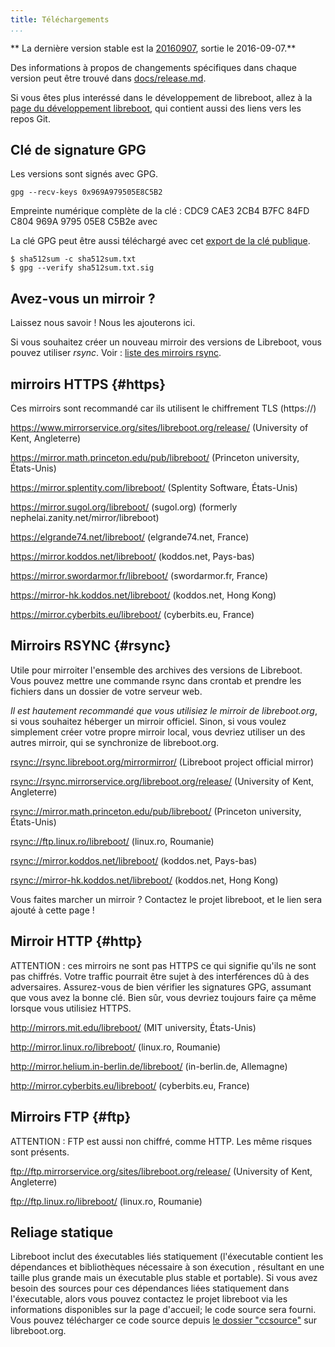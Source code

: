 ```yaml
---
title: Téléchargements 
...
```


** La dernière version stable est la [20160907](https://notabug.org/libreboot/libreboot/src/r20160907), sortie le 2016-09-07.**

Des informations à propos de changements spécifiques dans chaque version peut être trouvé dans [docs/release.md](doc/releases.md).

Si vous êtes plus interéssé dans le développement de libreboot, allez à la [page du développement libreboot](../git.md), qui contient aussi des liens vers les repos Git.


Clé de signature GPG
---------------

Les versions sont signés avec GPG.

    gpg --recv-keys 0x969A979505E8C5B2

Empreinte numérique complète de la clé : CDC9 CAE3 2CB4 B7FC 84FD  C804 969A 9795 05E8 C5B2e avec

La clé GPG peut être aussi téléchargé avec cet [export de la clé publique](lbkey.asc).

    $ sha512sum -c sha512sum.txt
    $ gpg --verify sha512sum.txt.sig


Avez-vous un mirroir ?
---------------------

Laissez nous savoir ! Nous les ajouterons ici.

Si vous souhaitez créer un nouveau mirroir des versions de Libreboot, vous pouvez utiliser *rsync*. Voir : [liste des mirroirs rsync](#rsync).



mirroirs HTTPS {#https}
-------------

Ces mirroirs sont recommandé car ils utilisent le chiffrement TLS (https://)


<https://www.mirrorservice.org/sites/libreboot.org/release/> (University
of Kent, Angleterre)

<https://mirror.math.princeton.edu/pub/libreboot/> (Princeton
university, États-Unis)

<https://mirror.splentity.com/libreboot/> (Splentity Software, États-Unis)

<https://mirror.sugol.org/libreboot/> (sugol.org)
(formerly nephelai.zanity.net/mirror/libreboot)

<https://elgrande74.net/libreboot/> (elgrande74.net, France)

<https://mirror.koddos.net/libreboot/> (koddos.net, Pays-bas)

<https://mirror.swordarmor.fr/libreboot/> (swordarmor.fr, France)

<https://mirror-hk.koddos.net/libreboot/> (koddos.net, Hong Kong)

<https://mirror.cyberbits.eu/libreboot/> (cyberbits.eu, France)

Mirroirs RSYNC {#rsync}
-------------

Utile pour mirroiter l'ensemble des archives des versions de Libreboot.
Vous pouvez mettre une commande rsync dans crontab et prendre les fichiers dans un dossier de votre serveur web.

*Il est hautement recommandé que vous utilisiez le mirroir de libreboot.org*, si vous souhaitez héberger un mirroir officiel.
Sinon, si vous voulez simplement créer votre propre mirroir local, vous devriez utiliser un des autres mirroir, qui se synchronize de libreboot.org.


<rsync://rsync.libreboot.org/mirrormirror/> (Libreboot project official mirror)

<rsync://rsync.mirrorservice.org/libreboot.org/release/> (University of Kent,
Angleterre)

<rsync://mirror.math.princeton.edu/pub/libreboot/> (Princeton university, États-Unis)

<rsync://ftp.linux.ro/libreboot/> (linux.ro, Roumanie)

<rsync://mirror.koddos.net/libreboot/> (koddos.net, Pays-bas)

<rsync://mirror-hk.koddos.net/libreboot/> (koddos.net, Hong Kong)

Vous faites marcher un mirroir ? Contactez le projet libreboot, et le lien sera ajouté à cette page !


Mirroir HTTP {#http}
------------

ATTENTION : ces mirroirs ne sont pas HTTPS ce qui signifie qu'ils ne sont pas chiffrés. Votre traffic pourrait être sujet à des interférences dû à des adversaires.
Assurez-vous de bien vérifier les signatures GPG, assumant que vous avez la bonne clé.
Bien sûr, vous devriez toujours faire ça même lorsque vous utilisiez HTTPS.

<http://mirrors.mit.edu/libreboot/> (MIT university, États-Unis)

<http://mirror.linux.ro/libreboot/> (linux.ro, Roumanie)

<http://mirror.helium.in-berlin.de/libreboot/> (in-berlin.de, Allemagne)

<http://mirror.cyberbits.eu/libreboot/> (cyberbits.eu, France)


Mirroirs FTP {#ftp}
-----------

ATTENTION : FTP est aussi non chiffré, comme HTTP. Les même risques sont présents.

<ftp://ftp.mirrorservice.org/sites/libreboot.org/release/> (University
of Kent, Angleterre)

<ftp://ftp.linux.ro/libreboot/> (linux.ro, Roumanie)


Reliage statique
------------------

Libreboot inclut des éxecutables liés statiquement (l'éxecutable contient les dépendances et bibliothèques nécessaire à son éxecution , résultant en une taille plus grande mais un éxecutable plus stable et portable). 
Si vous avez besoin des sources pour ces dépendances liées statiquement dans l'éxecutable, alors vous pouvez contactez le projet libreboot via les informations disponibles sur la page d'accueil; le code source sera fourni.
Vous pouvez télécharger ce code source depuis [le dossier "ccsource"](ccsource/) sur libreboot.org.
